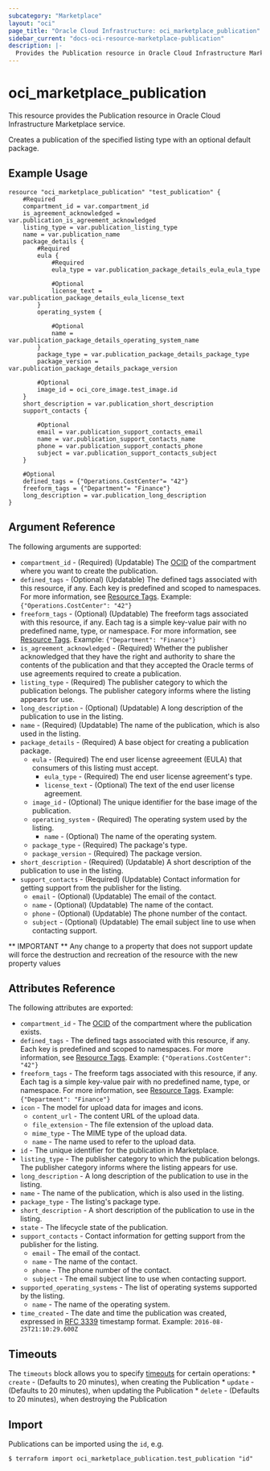 ```yaml
---
subcategory: "Marketplace"
layout: "oci"
page_title: "Oracle Cloud Infrastructure: oci_marketplace_publication"
sidebar_current: "docs-oci-resource-marketplace-publication"
description: |-
  Provides the Publication resource in Oracle Cloud Infrastructure Marketplace service
---
```


# oci_marketplace_publication
This resource provides the Publication resource in Oracle Cloud Infrastructure Marketplace service.

Creates a publication of the specified listing type with an optional default package.

## Example Usage

```hcl
resource "oci_marketplace_publication" "test_publication" {
	#Required
	compartment_id = var.compartment_id
	is_agreement_acknowledged = var.publication_is_agreement_acknowledged
	listing_type = var.publication_listing_type
	name = var.publication_name
	package_details {
		#Required
		eula {
			#Required
			eula_type = var.publication_package_details_eula_eula_type

			#Optional
			license_text = var.publication_package_details_eula_license_text
		}
		operating_system {

			#Optional
			name = var.publication_package_details_operating_system_name
		}
		package_type = var.publication_package_details_package_type
		package_version = var.publication_package_details_package_version

		#Optional
		image_id = oci_core_image.test_image.id
	}
	short_description = var.publication_short_description
	support_contacts {

		#Optional
		email = var.publication_support_contacts_email
		name = var.publication_support_contacts_name
		phone = var.publication_support_contacts_phone
		subject = var.publication_support_contacts_subject
	}

	#Optional
	defined_tags = {"Operations.CostCenter"= "42"}
	freeform_tags = {"Department"= "Finance"}
	long_description = var.publication_long_description
}
```

## Argument Reference

The following arguments are supported:

* `compartment_id` - (Required) (Updatable) The [OCID](https://docs.cloud.oracle.com/iaas/Content/General/Concepts/identifiers.htm) of the compartment where you want to create the publication.
* `defined_tags` - (Optional) (Updatable) The defined tags associated with this resource, if any. Each key is predefined and scoped to namespaces. For more information, see [Resource Tags](https://docs.cloud.oracle.com/iaas/Content/General/Concepts/resourcetags.htm). Example: `{"Operations.CostCenter": "42"}` 
* `freeform_tags` - (Optional) (Updatable) The freeform tags associated with this resource, if any. Each tag is a simple key-value pair with no predefined name, type, or namespace. For more information, see [Resource Tags](https://docs.cloud.oracle.com/iaas/Content/General/Concepts/resourcetags.htm). Example: `{"Department": "Finance"}` 
* `is_agreement_acknowledged` - (Required) Whether the publisher acknowledged that they have the right and authority to share the contents of the publication and that they accepted the Oracle terms of use agreements required to create a publication. 
* `listing_type` - (Required) The publisher category to which the publication belongs. The publisher category informs where the listing appears for use. 
* `long_description` - (Optional) (Updatable) A long description of the publication to use in the listing.
* `name` - (Required) (Updatable) The name of the publication, which is also used in the listing.
* `package_details` - (Required) A base object for creating a publication package.
	* `eula` - (Required) The end user license agreeement (EULA) that consumers of this listing must accept.
		* `eula_type` - (Required) The end user license agreement's type.
		* `license_text` - (Optional) The text of the end user license agreement.
	* `image_id` - (Optional) The unique identifier for the base image of the publication.
	* `operating_system` - (Required) The operating system used by the listing.
		* `name` - (Optional) The name of the operating system.
	* `package_type` - (Required) The package's type.
	* `package_version` - (Required) The package version.
* `short_description` - (Required) (Updatable) A short description of the publication to use in the listing.
* `support_contacts` - (Required) (Updatable) Contact information for getting support from the publisher for the listing.
	* `email` - (Optional) (Updatable) The email of the contact.
	* `name` - (Optional) (Updatable) The name of the contact.
	* `phone` - (Optional) (Updatable) The phone number of the contact.
	* `subject` - (Optional) (Updatable) The email subject line to use when contacting support.


** IMPORTANT **
Any change to a property that does not support update will force the destruction and recreation of the resource with the new property values

## Attributes Reference

The following attributes are exported:

* `compartment_id` - The [OCID](https://docs.cloud.oracle.com/iaas/Content/General/Concepts/identifiers.htm) of the compartment where the publication exists.
* `defined_tags` - The defined tags associated with this resource, if any. Each key is predefined and scoped to namespaces. For more information, see [Resource Tags](https://docs.cloud.oracle.com/iaas/Content/General/Concepts/resourcetags.htm). Example: `{"Operations.CostCenter": "42"}` 
* `freeform_tags` - The freeform tags associated with this resource, if any. Each tag is a simple key-value pair with no predefined name, type, or namespace. For more information, see [Resource Tags](https://docs.cloud.oracle.com/iaas/Content/General/Concepts/resourcetags.htm). Example: `{"Department": "Finance"}` 
* `icon` - The model for upload data for images and icons.
	* `content_url` - The content URL of the upload data.
	* `file_extension` - The file extension of the upload data.
	* `mime_type` - The MIME type of the upload data.
	* `name` - The name used to refer to the upload data.
* `id` - The unique identifier for the publication in Marketplace.
* `listing_type` - The publisher category to which the publication belongs. The publisher category informs where the listing appears for use.
* `long_description` - A long description of the publication to use in the listing.
* `name` - The name of the publication, which is also used in the listing.
* `package_type` - The listing's package type.
* `short_description` - A short description of the publication to use in the listing.
* `state` - The lifecycle state of the publication.
* `support_contacts` - Contact information for getting support from the publisher for the listing.
	* `email` - The email of the contact.
	* `name` - The name of the contact.
	* `phone` - The phone number of the contact.
	* `subject` - The email subject line to use when contacting support.
* `supported_operating_systems` - The list of operating systems supported by the listing.
	* `name` - The name of the operating system.
* `time_created` - The date and time the publication was created, expressed in [RFC 3339](https://tools.ietf.org/html/rfc3339) timestamp format.  Example: `2016-08-25T21:10:29.600Z` 

## Timeouts

The `timeouts` block allows you to specify [timeouts](https://registry.terraform.io/providers/hashicorp/oci/latest/docs/guides/changing_timeouts) for certain operations:
	* `create` - (Defaults to 20 minutes), when creating the Publication
	* `update` - (Defaults to 20 minutes), when updating the Publication
	* `delete` - (Defaults to 20 minutes), when destroying the Publication


## Import

Publications can be imported using the `id`, e.g.

```
$ terraform import oci_marketplace_publication.test_publication "id"
```

